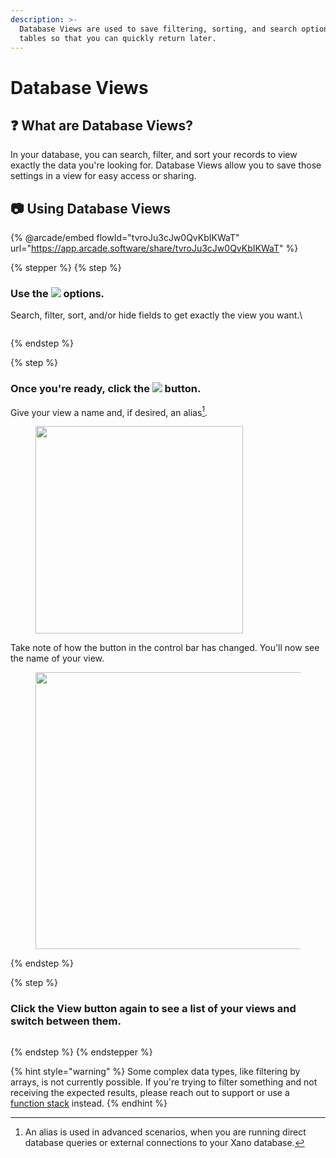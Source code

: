 ```yaml
---
description: >-
  Database Views are used to save filtering, sorting, and search options in your
  tables so that you can quickly return later.
---
```


# Database Views

## :question: What are Database Views?

In your database, you can search, filter, and sort your records to view exactly the data you're looking for. Database Views allow you to save those settings in a view for easy access or sharing.

## :camera: Using Database Views

{% @arcade/embed flowId="tvroJu3cJw0QvKbIKWaT" url="https://app.arcade.software/share/tvroJu3cJw0QvKbIKWaT" %}

{% stepper %}
{% step %}
### Use the ![](<../../.gitbook/assets/CleanShot 2024-12-15 at 19.15.23.png>) options.

Search, filter, sort, and/or hide fields to get exactly the view you want.\


<figure><img src="../../.gitbook/assets/CleanShot 2024-12-15 at 19.16.16 (1).png" alt=""><figcaption></figcaption></figure>
{% endstep %}

{% step %}
### Once you're ready, click the ![](<../../.gitbook/assets/CleanShot 2024-12-15 at 19.16.56.png>) button.

Give your view a name and, if desired, an alias[^1].

<figure><img src="../../.gitbook/assets/CleanShot 2024-12-15 at 19.18.05.png" alt="" width="332"><figcaption></figcaption></figure>

Take note of how the button in the control bar has changed. You'll now see the name of your view.

<figure><img src="../../.gitbook/assets/CleanShot 2024-12-15 at 19.19.13.png" alt="" width="443"><figcaption></figcaption></figure>
{% endstep %}

{% step %}
### Click the View button again to see a list of your views and switch between them.

<figure><img src="../../.gitbook/assets/CleanShot 2024-12-15 at 19.20.00.png" alt=""><figcaption></figcaption></figure>
{% endstep %}
{% endstepper %}

{% hint style="warning" %}
Some complex data types, like filtering by arrays, is not currently possible. If you're trying to filter something and not receiving the expected results, please reach out to support or use a [function stack](../../the-function-stack/functions/database-requests/query-all-records/) instead.
{% endhint %}



[^1]: An alias is used in advanced scenarios, when you are running direct database queries or external connections to your Xano database.
